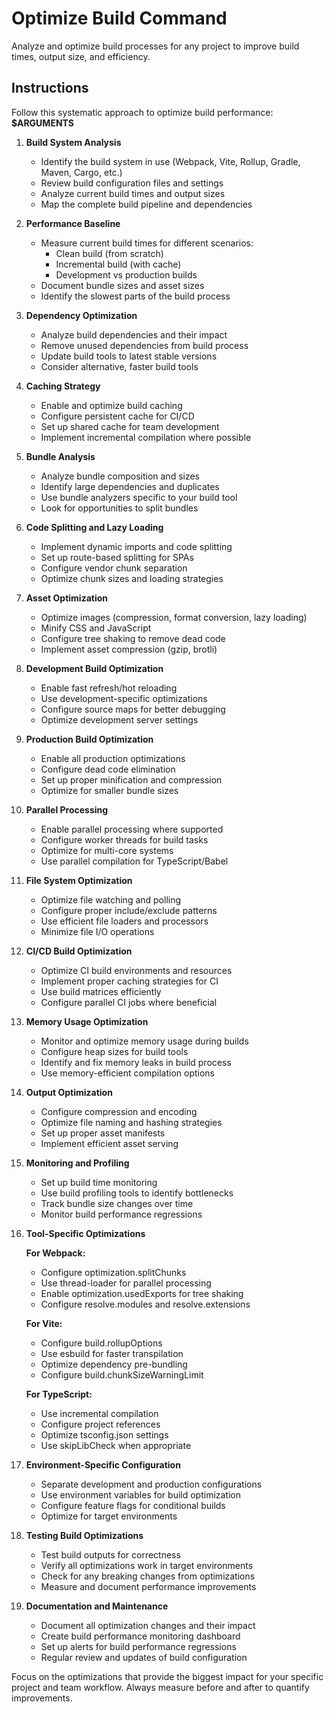 # Optimize Build Command

Analyze and optimize build processes for any project to improve build times, output size, and efficiency.

## Instructions

Follow this systematic approach to optimize build performance: **$ARGUMENTS**

1. **Build System Analysis**
   - Identify the build system in use (Webpack, Vite, Rollup, Gradle, Maven, Cargo, etc.)
   - Review build configuration files and settings
   - Analyze current build times and output sizes
   - Map the complete build pipeline and dependencies

2. **Performance Baseline**
   - Measure current build times for different scenarios:
     - Clean build (from scratch)
     - Incremental build (with cache)
     - Development vs production builds
   - Document bundle sizes and asset sizes
   - Identify the slowest parts of the build process

3. **Dependency Optimization**
   - Analyze build dependencies and their impact
   - Remove unused dependencies from build process
   - Update build tools to latest stable versions
   - Consider alternative, faster build tools

4. **Caching Strategy**
   - Enable and optimize build caching
   - Configure persistent cache for CI/CD
   - Set up shared cache for team development
   - Implement incremental compilation where possible

5. **Bundle Analysis**
   - Analyze bundle composition and sizes
   - Identify large dependencies and duplicates
   - Use bundle analyzers specific to your build tool
   - Look for opportunities to split bundles

6. **Code Splitting and Lazy Loading**
   - Implement dynamic imports and code splitting
   - Set up route-based splitting for SPAs
   - Configure vendor chunk separation
   - Optimize chunk sizes and loading strategies

7. **Asset Optimization**
   - Optimize images (compression, format conversion, lazy loading)
   - Minify CSS and JavaScript
   - Configure tree shaking to remove dead code
   - Implement asset compression (gzip, brotli)

8. **Development Build Optimization**
   - Enable fast refresh/hot reloading
   - Use development-specific optimizations
   - Configure source maps for better debugging
   - Optimize development server settings

9. **Production Build Optimization**
   - Enable all production optimizations
   - Configure dead code elimination
   - Set up proper minification and compression
   - Optimize for smaller bundle sizes

10. **Parallel Processing**
    - Enable parallel processing where supported
    - Configure worker threads for build tasks
    - Optimize for multi-core systems
    - Use parallel compilation for TypeScript/Babel

11. **File System Optimization**
    - Optimize file watching and polling
    - Configure proper include/exclude patterns
    - Use efficient file loaders and processors
    - Minimize file I/O operations

12. **CI/CD Build Optimization**
    - Optimize CI build environments and resources
    - Implement proper caching strategies for CI
    - Use build matrices efficiently
    - Configure parallel CI jobs where beneficial

13. **Memory Usage Optimization**
    - Monitor and optimize memory usage during builds
    - Configure heap sizes for build tools
    - Identify and fix memory leaks in build process
    - Use memory-efficient compilation options

14. **Output Optimization**
    - Configure compression and encoding
    - Optimize file naming and hashing strategies
    - Set up proper asset manifests
    - Implement efficient asset serving

15. **Monitoring and Profiling**
    - Set up build time monitoring
    - Use build profiling tools to identify bottlenecks
    - Track bundle size changes over time
    - Monitor build performance regressions

16. **Tool-Specific Optimizations**
    
    **For Webpack:**
    - Configure optimization.splitChunks
    - Use thread-loader for parallel processing
    - Enable optimization.usedExports for tree shaking
    - Configure resolve.modules and resolve.extensions

    **For Vite:**
    - Configure build.rollupOptions
    - Use esbuild for faster transpilation
    - Optimize dependency pre-bundling
    - Configure build.chunkSizeWarningLimit

    **For TypeScript:**
    - Use incremental compilation
    - Configure project references
    - Optimize tsconfig.json settings
    - Use skipLibCheck when appropriate

17. **Environment-Specific Configuration**
    - Separate development and production configurations
    - Use environment variables for build optimization
    - Configure feature flags for conditional builds
    - Optimize for target environments

18. **Testing Build Optimizations**
    - Test build outputs for correctness
    - Verify all optimizations work in target environments
    - Check for any breaking changes from optimizations
    - Measure and document performance improvements

19. **Documentation and Maintenance**
    - Document all optimization changes and their impact
    - Create build performance monitoring dashboard
    - Set up alerts for build performance regressions
    - Regular review and updates of build configuration

Focus on the optimizations that provide the biggest impact for your specific project and team workflow. Always measure before and after to quantify improvements.